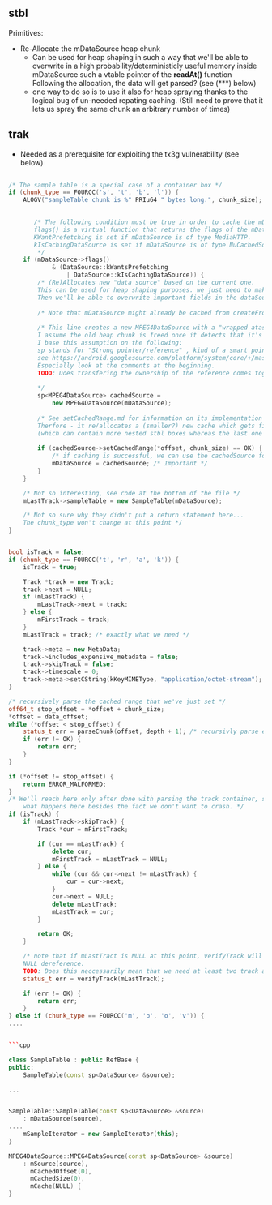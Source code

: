 ## stbl
Primitives:
- Re-Allocate the mDataSource heap chunk
  - Can be used for heap shaping in such a way that we'll be able to overwrite in a high probability/deterministicly
    useful memory inside mDataSource such a vtable pointer of the **readAt()** function
    Following the allocation, the data will get parsed? (see (***) below)
  - one way to do so is to use it also for heap spraying thanks to the logical bug of un-needed repating caching.
   (Still need to prove that it lets us spray the same chunk an arbitrary number of times)

## trak
- Needed as a prerequisite for exploiting the tx3g vulnerability (see below)
```cpp
 
/* The sample table is a special case of a container box */
if (chunk_type == FOURCC('s', 't', 'b', 'l')) {
    ALOGV("sampleTable chunk is %" PRIu64 " bytes long.", chunk_size);

   
       /* The following condition must be true in order to cache the mDataSource and reallocate memory for the cache.
       flags() is a virtual function that returns the flags of the mDataSource. , it simply checks if at least one of the flags kWantsPrefetching or kIsCachingDataSource is set. 
       KWantPrefetching is set if mDataSource is of type MediaHTTP.
       kIsCachingDataSource is set if mDataSource is of type NuCachedSource2 - we are using this class to cache the data in the first place.
        */
    if (mDataSource->flags()
            & (DataSource::kWantsPrefetching
                | DataSource::kIsCachingDataSource)) {
        /* (Re)Allocates new "data source" based on the current one.
        This can be used for heap shaping purposes. we just need to make the spot it will be allocated at predictable.
        Then we'll be able to overwrite important fields in the dataSource with heap overflow */
        
        /* Note that mDataSource might already be cached from createFromURI(), see createFromURI.md */
        
        /* This line creates a new MPEG4DataSource with a "wrapped atasource reference" sp<DataSource> mSource that references (took ownership of) the original source object (std::move style?).
        I assume the old heap chunk is freed once it detects that it's refcount is decremented to 0.
        I base this assumption on the following:
        sp stands for "Strong pointer/reference" , kind of a smart pointer.
        see https://android.googlesource.com/platform/system/core/+/master/libutils/include/utils/RefBase.h ,
        Especially look at the comments at the beginning.
        TODO: Does transfering the ownership of the reference comes together with copying the source to the new heap chunk?.
        
        */
        sp<MPEG4DataSource> cachedSource =
            new MPEG4DataSource(mDataSource);
        
        /* See setCachedRange.md for information on its implementation , the cache size (allocated heap chunk size) is according to chunk_size of the 'stbl' atom (it clears the old cache before that), then it fills the private mCache field of cachedSource with the stbl box data
        Therfore - it re/allocates a (smaller?) new cache which gets filled with the "To be processes" data.
        (which can contain more nested stbl boxes whereas the last one can/should include actuall data*/
        
        if (cachedSource->setCachedRange(*offset, chunk_size) == OK) {
            /* if caching is successful, we can use the cachedSource for the rest of the parsing as the current mDataSource*/
            mDataSource = cachedSource; /* Important */
        }
    }

    /* Not so interesting, see code at the bottom of the file */
    mLastTrack->sampleTable = new SampleTable(mDataSource);

    /* Not so sure why they didn't put a return statement here...
    The chunk_type won't change at this point */
}


bool isTrack = false;
if (chunk_type == FOURCC('t', 'r', 'a', 'k')) {
    isTrack = true;

    Track *track = new Track;
    track->next = NULL;
    if (mLastTrack) {
        mLastTrack->next = track;
    } else {
        mFirstTrack = track;
    }
    mLastTrack = track; /* exactly what we need */

    track->meta = new MetaData;
    track->includes_expensive_metadata = false;
    track->skipTrack = false;
    track->timescale = 0;
    track->meta->setCString(kKeyMIMEType, "application/octet-stream");
}

/* recursively parse the cached range that we've just set */
off64_t stop_offset = *offset + chunk_size;
*offset = data_offset;
while (*offset < stop_offset) {
    status_t err = parseChunk(offset, depth + 1); /* recursivly parse each sub-atom */
    if (err != OK) {
        return err;
    }
}

if (*offset != stop_offset) {
    return ERROR_MALFORMED;
}
/* We'll reach here only after done with parsing the track container, so we don't realy care 
    what happens here besides the fact we don't want to crash. */
if (isTrack) {
    if (mLastTrack->skipTrack) {
        Track *cur = mFirstTrack;

        if (cur == mLastTrack) {
            delete cur;
            mFirstTrack = mLastTrack = NULL;
        } else {
            while (cur && cur->next != mLastTrack) {
                cur = cur->next;
            }
            cur->next = NULL;
            delete mLastTrack;
            mLastTrack = cur;
        }

        return OK;
    }

    /* note that if mLastTract is NULL at this point, verifyTrack will cause segfault due to
    NULL dereference. 
    TODO: Does this neccessarily mean that we need at least two track atoms? */
    status_t err = verifyTrack(mLastTrack);

    if (err != OK) {
        return err;
    }
} else if (chunk_type == FOURCC('m', 'o', 'o', 'v')) {
....


```cpp

class SampleTable : public RefBase {
public:
    SampleTable(const sp<DataSource> &source);

...


SampleTable::SampleTable(const sp<DataSource> &source)
    : mDataSource(source),
....
    mSampleIterator = new SampleIterator(this);
}

MPEG4DataSource::MPEG4DataSource(const sp<DataSource> &source)
    : mSource(source),
      mCachedOffset(0),
      mCachedSize(0),
      mCache(NULL) {
}


```